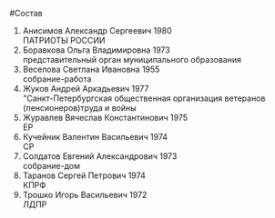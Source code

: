 #Состав
1. Анисимов Александр Сергеевич 1980   
    ПАТРИОТЫ РОССИИ
2. Боравкова Ольга Владимировна 1973   
    представительный орган муниципального образования
3. Веселова Светлана Ивановна 1955   
    собрание-работа
4. Жуков Андрей Аркадьевич 1977   
    "Санкт-Петербургская общественная организация ветеранов (пенсионеров)труда и войны
5. Журавлев Вячеслав Константинович 1975   
    ЕР
6. Кучейник Валентин Васильевич 1974   
    СР
7. Солдатов Евгений Александрович 1973   
    собрание-дом
8. Таранов Сергей Петрович 1974   
    КПРФ
9. Трошко Игорь Васильевич 1972   
    ЛДПР
